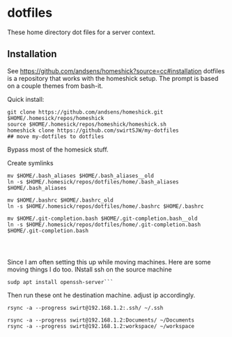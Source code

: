 dotfiles
========

These home directory dot files for a server context.

## Installation

See https://github.com/andsens/homeshick?source=cc#installation
dotfiles is a repository that works with the homeshick setup. The prompt is based on a couple themes from bash-it.

Quick install:

```
git clone https://github.com/andsens/homeshick.git $HOME/.homesick/repos/homeshick
source $HOME/.homesick/repos/homeshick/homeshick.sh
homeshick clone https://github.com/swirtSJW/my-dotfiles 
## move my-dotfiles to dotfiles

```

Bypass most of the homesick stuff.

Create symlinks

```
mv $HOME/.bash_aliases $HOME/.bash_aliases__old
ln -s $HOME/.homesick/repos/dotfiles/home/.bash_aliases $HOME/.bash_aliases

mv $HOME/.bashrc $HOME/.bashrc_old
ln -s $HOME/.homesick/repos/dotfiles/home/.bashrc $HOME/.bashrc

mv $HOME/.git-completion.bash $HOME/.git-completion.bash__old
ln -s $HOME/.homesick/repos/dotfiles/home/.git-completion.bash $HOME/.git-completion.bash




```
Since I am often setting this up while moving machines.  Here are some moving things I do too.
INstall ssh on the source machine
```
sudp apt install openssh-server```

```
Then run these ont he destination machine.  adjust ip accordingly.
```
rsync -a --progress swirt@192.168.1.2:.ssh/ ~/.ssh

rsync -a --progress swirt@192.168.1.2:Documents/ ~/Documents
rsync -a --progress swirt@192.168.1.2:workspace/ ~/workspace


```
